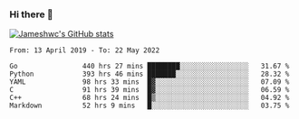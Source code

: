 ### Hi there 👋

[![Jameshwc's GitHub stats](https://github-readme-stats.vercel.app/api?username=jameshwc)](https://github.com/anuraghazra/github-readme-stats)

<!--START_SECTION:waka-->

```text
From: 13 April 2019 - To: 22 May 2022

Go                440 hrs 27 mins ████████░░░░░░░░░░░░░░░░░   31.67 %
Python            393 hrs 46 mins ███████░░░░░░░░░░░░░░░░░░   28.32 %
YAML              98 hrs 33 mins  █▓░░░░░░░░░░░░░░░░░░░░░░░   07.09 %
C                 91 hrs 39 mins  █▓░░░░░░░░░░░░░░░░░░░░░░░   06.59 %
C++               68 hrs 24 mins  █▒░░░░░░░░░░░░░░░░░░░░░░░   04.92 %
Markdown          52 hrs 9 mins   █░░░░░░░░░░░░░░░░░░░░░░░░   03.75 %
```

<!--END_SECTION:waka-->